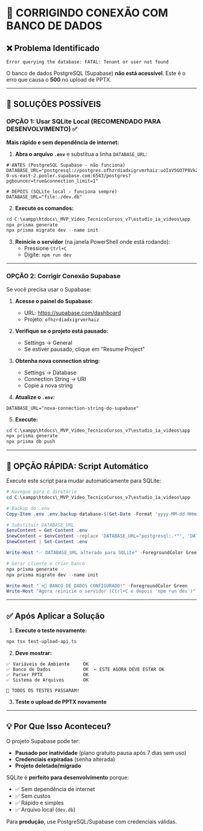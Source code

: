 # 🔧 CORRIGINDO CONEXÃO COM BANCO DE DADOS

## ❌ Problema Identificado

```
Error querying the database: FATAL: Tenant or user not found
```

O banco de dados PostgreSQL (Supabase) **não está acessível**. Este é o erro que causa o **500** no upload de PPTX.

---

## 🎯 SOLUÇÕES POSSÍVEIS

### OPÇÃO 1: Usar SQLite Local (RECOMENDADO PARA DESENVOLVIMENTO) ✅

**Mais rápido e sem dependência de internet:**

1. **Abra o arquivo `.env`** e substitua a linha `DATABASE_URL`:

```env
# ANTES (PostgreSQL Supabase - não funciona)
DATABASE_URL="postgresql://postgres.ofhzrdiadxigrvmrhaiz:uoIaV5GO7P8VkZZs@aws-0-us-east-2.pooler.supabase.com:6543/postgres?pgbouncer=true&connection_limit=1"

# DEPOIS (SQLite local - funciona sempre)
DATABASE_URL="file:./dev.db"
```

2. **Execute os comandos:**

```powershell
cd C:\xampp\htdocs\_MVP_Video_TecnicoCursos_v7\estudio_ia_videos\app
npx prisma generate
npx prisma migrate dev --name init
```

3. **Reinicie o servidor** (na janela PowerShell onde está rodando):
   - Pressione `Ctrl+C`
   - Digite: `npm run dev`

---

### OPÇÃO 2: Corrigir Conexão Supabase

Se você precisa usar o Supabase:

1. **Acesse o painel do Supabase:**
   - URL: https://supabase.com/dashboard
   - Projeto: `ofhzrdiadxigrvmrhaiz`

2. **Verifique se o projeto está pausado:**
   - Settings → General
   - Se estiver pausado, clique em "Resume Project"

3. **Obtenha nova connection string:**
   - Settings → Database
   - Connection String → URI
   - Copie a nova string

4. **Atualize o `.env`:**
```env
DATABASE_URL="nova-connection-string-do-supabase"
```

5. **Execute:**
```powershell
cd C:\xampp\htdocs\_MVP_Video_TecnicoCursos_v7\estudio_ia_videos\app
npx prisma generate
npx prisma db push
```

---

## 🚀 OPÇÃO RÁPIDA: Script Automático

Execute este script para mudar automaticamente para SQLite:

```powershell
# Navegue para o diretório
cd C:\xampp\htdocs\_MVP_Video_TecnicoCursos_v7\estudio_ia_videos\app

# Backup do .env
Copy-Item .env .env.backup-database-$(Get-Date -Format 'yyyy-MM-dd-HHmmss')

# Substituir DATABASE_URL
$envContent = Get-Content .env
$newContent = $envContent -replace 'DATABASE_URL="postgresql:.*"', 'DATABASE_URL="file:./dev.db"'
$newContent | Set-Content .env

Write-Host "✅ DATABASE_URL alterado para SQLite" -ForegroundColor Green

# Gerar cliente e criar banco
npx prisma generate
npx prisma migrate dev --name init

Write-Host "`n🎉 BANCO DE DADOS CONFIGURADO!" -ForegroundColor Green
Write-Host "Agora reinicie o servidor (Ctrl+C e depois 'npm run dev')" -ForegroundColor Cyan
```

---

## ✅ Após Aplicar a Solução

1. **Execute o teste novamente:**
```powershell
npx tsx test-upload-api.ts
```

2. **Deve mostrar:**
```
✅ Variáveis de Ambiente     OK
✅ Banco de Dados            OK  ← ESTE AGORA DEVE ESTAR OK
✅ Parser PPTX               OK
✅ Sistema de Arquivos       OK

🎉 TODOS OS TESTES PASSARAM!
```

3. **Teste o upload de PPTX novamente**

---

## 💡 Por Que Isso Aconteceu?

O projeto Supabase pode ter:
- **Pausado por inatividade** (plano gratuito pausa após 7 dias sem uso)
- **Credenciais expiradas** (senha alterada)
- **Projeto deletado/migrado**

SQLite é **perfeito para desenvolvimento** porque:
- ✅ Sem dependência de internet
- ✅ Sem custos
- ✅ Rápido e simples
- ✅ Arquivo local (`dev.db`)

Para **produção**, use PostgreSQL/Supabase com credenciais válidas.
